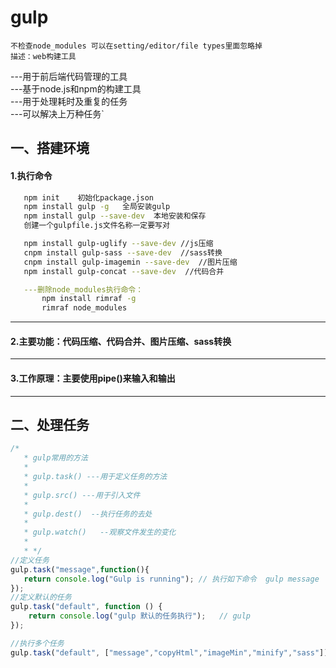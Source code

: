 # gulp   
`不检查node_modules 可以在setting/editor/file types里面忽略掉`  
`描述：web构建工具`

---用于前后端代码管理的工具  
---基于node.js和npm的构建工具  
---用于处理耗时及重复的任务  
---可以解决上万种任务`  

## 一、搭建环境
 #### 1.执行命令
  ```bash
     npm init    初始化package.json  
     npm install gulp -g   全局安装gulp
     npm install gulp --save-dev  本地安装和保存  
     创建一个gulpfile.js文件名称一定要写对  
  
     npm install gulp-uglify --save-dev //js压缩  
     cnpm install gulp-sass --save-dev  //sass转换   
     cnpm install gulp-imagemin --save-dev  //图片压缩  
     npm install gulp-concat --save-dev  //代码合并  
  
     ---删除node_modules执行命令：  
         npm install rimraf -g  
         rimraf node_modules  
  
  ```  
 
*** 
#### 2.主要功能：代码压缩、代码合并、图片压缩、sass转换  
_ _ _
#### 3.工作原理：主要使用pipe()来输入和输出  

---
## 二、处理任务
```javascript
/*
   * gulp常用的方法
   *
   * gulp.task() ---用于定义任务的方法
   *
   * gulp.src() ---用于引入文件
   *
   * gulp.dest()  --执行任务的去处
   *
   * gulp.watch()   --观察文件发生的变化
   *
   * */
//定义任务
gulp.task("message",function(){
   return console.log("Gulp is running"); // 执行如下命令  gulp message
});
//定义默认的任务
gulp.task("default", function () {
    return console.log("gulp 默认的任务执行");   // gulp
});

//执行多个任务
gulp.task("default", ["message","copyHtml","imageMin","minify","sass"]);

```
   


